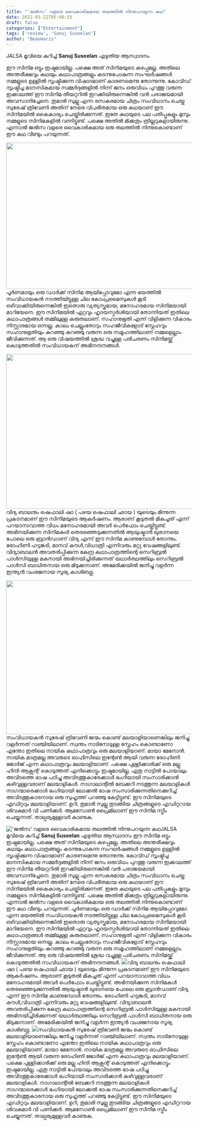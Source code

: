```yaml
---
title: "'ജൽസ' വളരെ വൈകാരികമായ തലത്തിൽ നിന്നുപറയുന്ന കഥ"
date: 2022-03-22T05:40:53
draft: false
categories: ["Entertainment"]
tags: ['review', 'Sanuj Suseelan']
author: "Beaumaris"
---
```


JALSA മൂവിയെ കുറിച്ച് <strong>Sanuj Suseelan</strong> എഴുതിയ ആസ്വാദനം

ഈ സിനിമ ഒട്ടും ഇഷ്ടമായില്ല. പക്ഷെ അത് സിനിമയുടെ കുഴപ്പമല്ല. അതിലെ അന്തരീക്ഷവും കഥയും കഥാപാത്രങ്ങളും കടന്നുപോകുന്ന സംഘർഷങ്ങൾ നമ്മളുടെ ഉള്ളിൽ സൃഷ്ടിക്കുന്ന വിഷാദമാണ് കാരണമെന്നു തോന്നുന്നു. കോവിഡ് സൃഷ്ടിച്ച മാനസികമായ സമ്മർദ്ദങ്ങളിൽ നിന്ന് ജനം ഒരുവിധം പുറത്തു വരുന്ന ഇക്കാലത്ത് ഈ സിനിമ തീയറ്ററിൽ ഇറക്കിയിരുന്നെങ്കിൽ വൻ പരാജയമായി അവസാനിച്ചേനെ. തുമാരി സുല്ലു എന്ന രസകരമായ ചിത്രം സംവിധാനം ചെയ്ത സുരേഷ് ത്രിവേണി അതിന് നേരെ വിപരീതമായ ഒരു കഥയാണ് ഈ സിനിമയിൽ കൈകാര്യം ചെയ്തിരിക്കുന്നത്. ഇതേ കഥയുടെ പല പതിപ്പുകളും മുമ്പും നമ്മളുടെ സിനിമകളിൽ വന്നിട്ടുണ്ട്. പക്ഷെ അതിൽ മിക്കതും ത്രില്ലറുകളായിരുന്നു. എന്നാൽ ജൽസ വളരെ വൈകാരികമായ ഒരു തലത്തിൽ നിന്നുകൊണ്ടാണ് ഈ കഥ വീണ്ടും പറയുന്നത്.

<img class="size-full wp-image-327121 aligncenter" src="https://cdn.boolokam.com/articles/2022/03/jalsa-movie-vidya-balan-download.jpg" alt="" width="800" height="397" />പൂർണമായും ഒരു ഡാർക്ക് സിനിമ ആയിപ്പോവുമോ എന്ന ഭയത്തിൽ സംവിധായകൻ നടത്തിയിട്ടുള്ള ചില കോംപ്രമൈസുകൾ കൂടി ഒഴിവാക്കിയിരുന്നെങ്കിൽ ഇതൊരു വ്യത്യസ്തമായ, മനോഹരമായ സിനിമയായി മാറിയേനെ. ഈ സിനിമയിൽ ഏറ്റവും ഹൃദയസ്പർശിയായി തോന്നിയത് ഇതിലെ കഥാപാത്രങ്ങൾ തമ്മിലുള്ള കരുതലാണ്. സഹാനുഭൂതി എന്ന് വിളിക്കുന്ന വികാരം നിസ്സാരമായ ഒന്നല്ല. കാലം ചെല്ലുംതോറും സഹജീവികളോട് സ്നേഹവും സഹാനുഭൂതിയും കുറഞ്ഞു കുറഞ്ഞു വരുന്ന ഒരു സമൂഹത്തിലാണ് നമ്മളെല്ലാം ജീവിക്കുന്നത്. ആ ഒരു വിഷയത്തിൽ ശ്രദ്ധ വച്ചുള്ള പരിചരണം സിനിമയ്ക്ക് കൊടുത്തതിൽ സംവിധായകന് അഭിനന്ദനങ്ങൾ.

<img class="size-full wp-image-327122 aligncenter" src="https://cdn.boolokam.com/articles/2022/03/nnnng.jpeg" alt="" width="800" height="420" />വിദ്യ ബാലനും ഷെഫാലി ഷാ ( പഴയ ഷെഫാലി ഛായ ) യുടെയും മിന്നുന്ന പ്രകടനമാണ് ഈ സിനിമയുടെ ആകർഷണം. ആരാണ് കൂടുതൽ മികച്ചത് എന്ന് പറയാനാവാത്ത വിധം മനോഹരമായി അവർ പെർഫോം ചെയ്തിട്ടുണ്ട്. അഭിനയിക്കുന്ന സിനിമകൾ തെരഞ്ഞെടുക്കുന്നതിൽ ആയുഷ്മാൻ ഖുരാനയെ പോലെ ഒരു ബ്രാൻഡാണ് വിദ്യ എന്ന് ഈ സിനിമ കാണുമ്പോൾ തോന്നും. രോഹിണി ഹട്ടങ്കടി, മാനവ് കൗൾ,വിധാത്രി എന്നിവരും മറ്റു വേഷങ്ങളിലുണ്ട്. വിദ്യാബാലൻ അവതരിപ്പിക്കുന്ന കേന്ദ്ര കഥാപാത്രത്തിന്റെ സെറിബ്രൽ പാൾസിയുള്ള മകനായി അഭിനയിച്ചിരിക്കുന്നത് യഥാർത്ഥത്തിലും സെറിബ്രൽ പാൾസി ബാധിതനായ ഒരു മിടുക്കനാണ്. അമേരിക്കയിൽ ജനിച്ചു വളർന്ന ഇന്ത്യൻ വംശജനായ സൂര്യ കാശിബട്ല.

<img class="wp-image-327123 aligncenter" src="https://cdn.boolokam.com/articles/2022/03/ngngng-2.jpg" alt="" width="750" height="417" />സംവിധായകൻ സുരേഷ് ത്രിവേണി ജന്മം കൊണ്ട് മലയാളിയാണെങ്കിലും ജനിച്ചു വളർന്നത് റാഞ്ചിയിലാണ്. സ്വന്തം നാടിനോടുള്ള സ്നേഹം കൊണ്ടാണോ എന്തോ ഇതിലെ നായിക കഥാപാത്രവും ഒരു മലയാളിയാണ്. മായാ മേനോൻ. നായിക മാത്രമല്ല അവരുടെ ഓഫിസിലെ ഇന്റേൺ ആയി വരുന്ന രോഹിണി ജോർജ് എന്ന കഥാപാത്രവും മലയാളിയാണ്. പക്ഷെ പുള്ളിക്കാരിക്ക് ഒരു മല്ലു ഹിന്ദി ആക്സന്റ് കൊടുത്തത് എനിക്കൊട്ടും ഇഷ്ടമായില്ല. ഏതു നാട്ടിൽ പോയാലും അവിടത്തെ ഭാഷ പഠിച്ചു അവിടത്തുകാരേക്കാൾ ഭംഗിയായി സംസാരിക്കാൻ കഴിവുള്ളവരാണ് മലയാളികൾ. നാഗാലാന്റിൽ ബേക്കറി നടത്തുന്ന മലയാളികൾ നാഗന്മാരെക്കാൾ ഭംഗിയായി ലോക്കൽ ഭാഷ സംസാരിക്കുന്നതിനെക്കുറിച്ച് അവിടത്തുകാരനായ ഒരു സുഹൃത്ത് പറഞ്ഞു കേട്ടിട്ടുണ്ട്. ഈ സിനിമയുടെ എഡിറ്ററും മലയാളിയാണ്. ഉറി, തുമാരി സുല്ലു തുടങ്ങിയ ചിത്രങ്ങളുടെ എഡിറ്ററായ ശിവകുമാർ വി പണിക്കർ. ആമസോൺ പ്രൈമിലാണ് ഈ സിനിമ സ്ട്രീം ചെയ്യുന്നത്. താല്പര്യമുള്ളവർ കാണുക.


!['ജൽസ' വളരെ വൈകാരികമായ തലത്തിൽ നിന്നുപറയുന്ന കഥ](https://cdn.boolokam.com/articles/2022/03/jalsa-movie-vidya-balan-download.jpg)JALSA മൂവിയെ കുറിച്ച് **Sanuj Suseelan** എഴുതിയ ആസ്വാദനം ഈ സിനിമ ഒട്ടും ഇഷ്ടമായില്ല. പക്ഷെ അത് സിനിമയുടെ കുഴപ്പമല്ല. അതിലെ അന്തരീക്ഷവും കഥയും കഥാപാത്രങ്ങളും കടന്നുപോകുന്ന സംഘർഷങ്ങൾ നമ്മളുടെ ഉള്ളിൽ സൃഷ്ടിക്കുന്ന വിഷാദമാണ് കാരണമെന്നു തോന്നുന്നു. കോവിഡ് സൃഷ്ടിച്ച മാനസികമായ സമ്മർദ്ദങ്ങളിൽ നിന്ന് ജനം ഒരുവിധം പുറത്തു വരുന്ന ഇക്കാലത്ത് ഈ സിനിമ തീയറ്ററിൽ ഇറക്കിയിരുന്നെങ്കിൽ വൻ പരാജയമായി അവസാനിച്ചേനെ. തുമാരി സുല്ലു എന്ന രസകരമായ ചിത്രം സംവിധാനം ചെയ്ത സുരേഷ് ത്രിവേണി അതിന് നേരെ വിപരീതമായ ഒരു കഥയാണ് ഈ സിനിമയിൽ കൈകാര്യം ചെയ്തിരിക്കുന്നത്. ഇതേ കഥയുടെ പല പതിപ്പുകളും മുമ്പും നമ്മളുടെ സിനിമകളിൽ വന്നിട്ടുണ്ട്. പക്ഷെ അതിൽ മിക്കതും ത്രില്ലറുകളായിരുന്നു. എന്നാൽ ജൽസ വളരെ വൈകാരികമായ ഒരു തലത്തിൽ നിന്നുകൊണ്ടാണ് ഈ കഥ വീണ്ടും പറയുന്നത്. പൂർണമായും ഒരു ഡാർക്ക് സിനിമ ആയിപ്പോവുമോ എന്ന ഭയത്തിൽ സംവിധായകൻ നടത്തിയിട്ടുള്ള ചില കോംപ്രമൈസുകൾ കൂടി ഒഴിവാക്കിയിരുന്നെങ്കിൽ ഇതൊരു വ്യത്യസ്തമായ, മനോഹരമായ സിനിമയായി മാറിയേനെ. ഈ സിനിമയിൽ ഏറ്റവും ഹൃദയസ്പർശിയായി തോന്നിയത് ഇതിലെ കഥാപാത്രങ്ങൾ തമ്മിലുള്ള കരുതലാണ്. സഹാനുഭൂതി എന്ന് വിളിക്കുന്ന വികാരം നിസ്സാരമായ ഒന്നല്ല. കാലം ചെല്ലുംതോറും സഹജീവികളോട് സ്നേഹവും സഹാനുഭൂതിയും കുറഞ്ഞു കുറഞ്ഞു വരുന്ന ഒരു സമൂഹത്തിലാണ് നമ്മളെല്ലാം ജീവിക്കുന്നത്. ആ ഒരു വിഷയത്തിൽ ശ്രദ്ധ വച്ചുള്ള പരിചരണം സിനിമയ്ക്ക് കൊടുത്തതിൽ സംവിധായകന് അഭിനന്ദനങ്ങൾ. ![](https://cdn.boolokam.com/articles/2022/03/nnnng.jpeg)വിദ്യ ബാലനും ഷെഫാലി ഷാ ( പഴയ ഷെഫാലി ഛായ ) യുടെയും മിന്നുന്ന പ്രകടനമാണ് ഈ സിനിമയുടെ ആകർഷണം. ആരാണ് കൂടുതൽ മികച്ചത് എന്ന് പറയാനാവാത്ത വിധം മനോഹരമായി അവർ പെർഫോം ചെയ്തിട്ടുണ്ട്. അഭിനയിക്കുന്ന സിനിമകൾ തെരഞ്ഞെടുക്കുന്നതിൽ ആയുഷ്മാൻ ഖുരാനയെ പോലെ ഒരു ബ്രാൻഡാണ് വിദ്യ എന്ന് ഈ സിനിമ കാണുമ്പോൾ തോന്നും. രോഹിണി ഹട്ടങ്കടി, മാനവ് കൗൾ,വിധാത്രി എന്നിവരും മറ്റു വേഷങ്ങളിലുണ്ട്. വിദ്യാബാലൻ അവതരിപ്പിക്കുന്ന കേന്ദ്ര കഥാപാത്രത്തിന്റെ സെറിബ്രൽ പാൾസിയുള്ള മകനായി അഭിനയിച്ചിരിക്കുന്നത് യഥാർത്ഥത്തിലും സെറിബ്രൽ പാൾസി ബാധിതനായ ഒരു മിടുക്കനാണ്. അമേരിക്കയിൽ ജനിച്ചു വളർന്ന ഇന്ത്യൻ വംശജനായ സൂര്യ കാശിബട്ല. ![](https://cdn.boolokam.com/articles/2022/03/ngngng-2.jpg)സംവിധായകൻ സുരേഷ് ത്രിവേണി ജന്മം കൊണ്ട് മലയാളിയാണെങ്കിലും ജനിച്ചു വളർന്നത് റാഞ്ചിയിലാണ്. സ്വന്തം നാടിനോടുള്ള സ്നേഹം കൊണ്ടാണോ എന്തോ ഇതിലെ നായിക കഥാപാത്രവും ഒരു മലയാളിയാണ്. മായാ മേനോൻ. നായിക മാത്രമല്ല അവരുടെ ഓഫിസിലെ ഇന്റേൺ ആയി വരുന്ന രോഹിണി ജോർജ് എന്ന കഥാപാത്രവും മലയാളിയാണ്. പക്ഷെ പുള്ളിക്കാരിക്ക് ഒരു മല്ലു ഹിന്ദി ആക്സന്റ് കൊടുത്തത് എനിക്കൊട്ടും ഇഷ്ടമായില്ല. ഏതു നാട്ടിൽ പോയാലും അവിടത്തെ ഭാഷ പഠിച്ചു അവിടത്തുകാരേക്കാൾ ഭംഗിയായി സംസാരിക്കാൻ കഴിവുള്ളവരാണ് മലയാളികൾ. നാഗാലാന്റിൽ ബേക്കറി നടത്തുന്ന മലയാളികൾ നാഗന്മാരെക്കാൾ ഭംഗിയായി ലോക്കൽ ഭാഷ സംസാരിക്കുന്നതിനെക്കുറിച്ച് അവിടത്തുകാരനായ ഒരു സുഹൃത്ത് പറഞ്ഞു കേട്ടിട്ടുണ്ട്. ഈ സിനിമയുടെ എഡിറ്ററും മലയാളിയാണ്. ഉറി, തുമാരി സുല്ലു തുടങ്ങിയ ചിത്രങ്ങളുടെ എഡിറ്ററായ ശിവകുമാർ വി പണിക്കർ. ആമസോൺ പ്രൈമിലാണ് ഈ സിനിമ സ്ട്രീം ചെയ്യുന്നത്. താല്പര്യമുള്ളവർ കാണുക.

